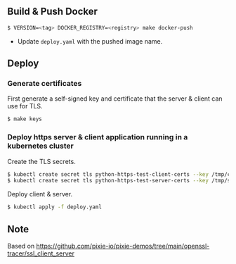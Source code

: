 ## Build & Push Docker

```sh
$ VERSION=<tag> DOCKER_REGISTRY=<registry> make docker-push
```

* Update `deploy.yaml` with the pushed image name.

## Deploy

### Generate certificates

First generate a self-signed key and certificate that the server & client can use for TLS.

```sh
$ make keys
```

### Deploy https server & client application running in a kubernetes cluster

Create the TLS secrets.

```sh
$ kubectl create secret tls python-https-test-client-certs --key /tmp/client.key --cert /tmp/client.crt
$ kubectl create secret tls python-https-test-server-certs --key /tmp/server.key --cert /tmp/server.crt
```

Deploy client & server.

```sh
$ kubectl apply -f deploy.yaml
```

## Note
Based on https://github.com/pixie-io/pixie-demos/tree/main/openssl-tracer/ssl_client_server
